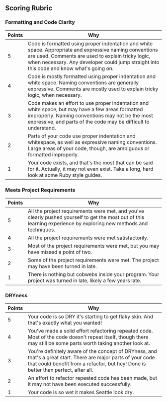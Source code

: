 ## Scoring Rubric

### Formatting and Code Clarity

| Points | Why
| ------ | ---
| 5 | Code is formatted using proper indentation and white space. Appropriate and expressive naming conventions are used. Comments are used to explain tricky logic, when necessary. Any developer could jump straight into this code and know what's going on. |
| 4 | Code is mostly formatted using proper indentation and white space. Naming conventions are generally expressive. Comments are mostly used to explain tricky logic, when necessary. |
| 3 | Code makes an effort to use proper indentation and white space, but may have a few areas formatted improperly. Naming conventions may not be the most expressive, and parts of the code may be difficult to understand. |
| 2 | Parts of your code use proper indentation and whitespace, as well as expressive naming conventions. Large areas of your code, though, are ambiguous or formatted improperly. |
| 1 | Your code exists, and that's the most that can be said for it. Actually, it may not even exist. Take a long, hard look at some Ruby style guides. |

### Meets Project Requirements

| Points | Why
| ------ | ---
| 5 | All the project requirements were met, and you've clearly pushed yourself to get the most out of this learning experience by exploring new methods and techniques. |
| 4 | All the project requirements were met satisfactorily. |
| 3 | Most of the project requirements were met, but you may have missed a point of two. |
| 2 |Some of the project requirements were met. The project may have been turned in late. |
| 1 | There is nothing but cobwebs inside your program. Your project was turned in late, likely a few years late. |

### DRYness

| Points | Why
| ------ | ---
| 5 | Your code is so DRY it's starting to get flaky skin. And that's exactly what you wanted! |
| 4 | You've made a solid effort refactoring repeated code. Most of the code doesn't repeat itself, though there may still be some parts worth taking another look at. |
| 3 | You're definitely aware of the concept of DRYness, and that's a great start. There are major parts of your code that could benefit from a refactor, but hey! Done is better than perfect, after all. |
| 2 | An effort to refactor repeated code has been made, but it may not have been executed successfully. |
| 1 | Your code is so wet it makes Seattle look dry. |
